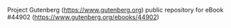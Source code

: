 Project Gutenberg (https://www.gutenberg.org) public repository for eBook #44902 (https://www.gutenberg.org/ebooks/44902)
